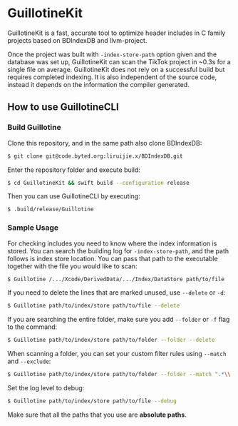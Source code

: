 # GuillotineKit

GuillotineKit is a fast, accurate tool to optimize header includes in C family projects based on BDIndexDB and llvm-project.

Once the project was built with `-index-store-path` option given and the database was set up, GuillotineKit can scan the TikTok project in ~0.3s for a single file on average. GuillotineKit does not rely on a successful build but requires completed indexing. It is also independent of the source code, instead it depends on the information the compiler generated. 

## How to use GuillotineCLI

### Build Guillotine

Clone this repository, and in the same path also clone BDIndexDB:
```bash
$ git clone git@code.byted.org:liruijie.x/BDIndexDB.git
```

Enter the repository folder and execute build:
```bash
$ cd GuillotineKit && swift build --configuration release
```

Then you can use GuillotineCLI by executing:
```bash
$ .build/release/Guillotine
```

### Sample Usage

For checking includes you need to know where the index information is stored. You can search the building log for `-index-store-path`, and the path follows is index store location. You can pass that path to the executable together with the file you would like to scan:
```bash
$ Guillotine /.../Xcode/DerivedData/.../Index/DataStore path/to/file
```

If you need to delete the lines that are marked unused, use `--delete` or `-d`:
```bash
$ Guillotine path/to/index/store path/to/file --delete
```

If you are searching the entire folder, make sure you add `--folder` or `-f` flag to the command:
```bash
$ Guillotine path/to/index/store path/to/folder --folder --delete
```

When scanning a folder, you can set your custom filter rules using `--match` and `--exclude`:
```bash
$ Guillotine path/to/index/store path/to/folder --folder --match ".*\\.m" --exclude "pbobjc" --delete
```

Set the log level to debug:
```bash
$ Guillotine path/to/index/store path/to/file --debug
```

Make sure that all the paths that you use are **absolute paths**.